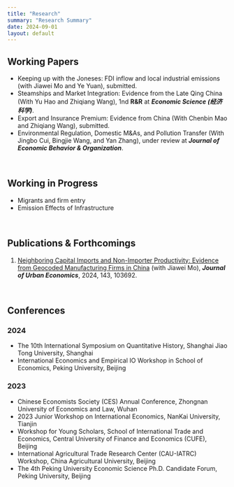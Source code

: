 ```yaml
---
title: "Research"
summary: "Research Summary"
date: 2024-09-01
layout: default
---
```


## Working Papers

- Keeping up with the Joneses: FDI inflow and local industrial emissions (with Jiawei Mo and Ye Yuan), submitted.
- Steamships and Market Integration: Evidence from the Late Qing China (With Yu Hao and Zhiqiang Wang), 1nd **R&R** at ***Economic Science (经济科学)***.
- Export and Insurance Premium: Evidence from China (With Chenbin Mao and Zhiqiang Wang), submitted.
- Environmental Regulation, Domestic M&As, and Pollution Transfer (With Jingbo Cui, Bingjie Wang, and Yan Zhang), under review at ***Journal of Economic Behavior & Organization***.


&nbsp;
## Working in Progress

- Migrants and firm entry
- Emission Effects of Infrastructure

&nbsp;
## Publications & Forthcomings
1. [Neighboring Capital Imports and Non-Importer Productivity: Evidence from Geocoded Manufacturing Firms in China](https://www.sciencedirect.com/science/article/abs/pii/S0094119024000627) (with Jiawei Mo), ***Journal of Urban Economics***, 2024, 143, 103692.


&nbsp;
## Conferences

### 2024

- The 10th International Symposium on Quantitative History, Shanghai Jiao Tong University, Shanghai
- International Economics and Empirical IO Workshop in School of Economics, Peking University, Beijing


### 2023
- Chinese Economists Society (CES) Annual Conference, Zhongnan University of Economics and Law, Wuhan
- 2023 Junior Workshop on International Economics, NanKai University, Tianjin
- Workshop for Young Scholars, School of International Trade and Economics, Central University of Finance and Economics (CUFE), Beijing
- International Agricultural Trade Research Center (CAU-IATRC) Workshop, China Agricultural University, Beijing
- The 4th Peking University Economic Science Ph.D. Candidate Forum, Peking University, Beijing
